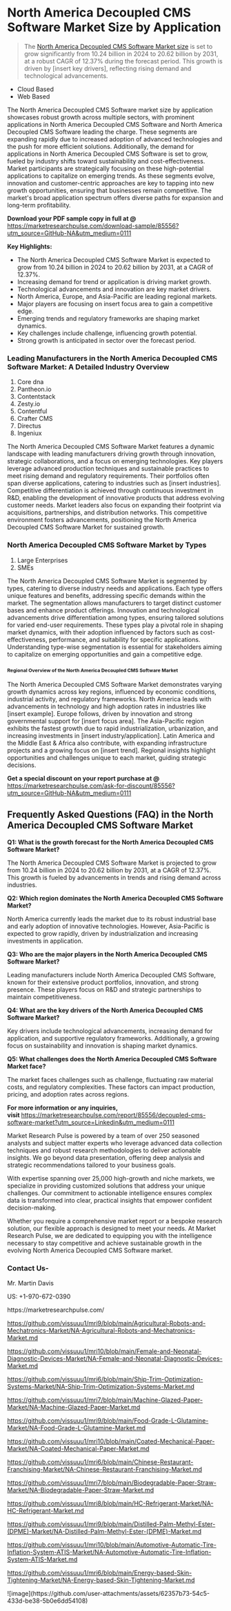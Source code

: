 <h1>North America Decoupled CMS Software Market&nbsp;Size by Application</h1><blockquote><p>The <a href="https://marketresearchpulse.com/download-sample/85556?utm_source=GitHub-NA&amp;utm_medium=0111">North America Decoupled CMS Software Market size</a> is set to grow significantly from 10.24 billion in 2024 to 20.62 billion by 2031, at a robust CAGR of 12.37% during the forecast period. This growth is driven by [insert key drivers], reflecting rising demand and technological advancements.</p></blockquote><ul><li>Cloud Based <li> Web Based</li></ul><p>The North America Decoupled CMS Software market size by application showcases robust growth across multiple sectors, with prominent applications in North America Decoupled CMS Software and North America Decoupled CMS Software leading the charge. These segments are expanding rapidly due to increased adoption of advanced technologies and the push for more efficient solutions. Additionally, the demand for applications in North America Decoupled CMS Software is set to grow, fueled by industry shifts toward sustainability and cost-effectiveness. Market participants are strategically focusing on these high-potential applications to capitalize on emerging trends. As these segments evolve, innovation and customer-centric approaches are key to tapping into new growth opportunities, ensuring that businesses remain competitive. The market's broad application spectrum offers diverse paths for expansion and long-term profitability.</p><p><strong>Download your PDF sample copy in full at @ </strong><a href="https://marketresearchpulse.com/download-sample/85556?utm_source=GitHub-NA&amp;utm_medium=0111">https://marketresearchpulse.com/download-sample/85556?utm_source=GitHub-NA&amp;utm_medium=0111</a></p><p><strong>Key Highlights: </strong></p><ul><li>The North America Decoupled CMS Software Market is expected to grow from 10.24 billion in 2024 to 20.62 billion by 2031, at a CAGR of 12.37%.</li><li>Increasing demand for trend or application is driving market growth.</li><li>Technological advancements and innovation are key market drivers.</li><li>North America, Europe, and Asia-Pacific are leading regional markets.</li><li>Major players are focusing on insert focus area to gain a competitive edge.</li><li>Emerging trends and regulatory frameworks are shaping market dynamics.</li><li>Key challenges include challenge, influencing growth potential.</li><li>Strong growth is anticipated in sector over the forecast period.</li></ul><h3>Leading Manufacturers in the North America Decoupled CMS Software Market: A Detailed Industry Overview</h3><ol><li>Core dna</li><li>Pantheon.io</li><li>Contentstack</li><li>Zesty.io</li><li>Contentful</li><li>Crafter CMS</li><li>Directus</li><li>Ingeniux</li></ol><div class="flex max-w-full flex-col flex-grow"><div class="min-h-8 text-message flex w-full flex-col items-end gap-2 whitespace-normal break-words [.text-message+&amp;]:mt-5" dir="auto" data-message-author-role="assistant" data-message-id="fd8432e4-4910-450d-b182-61b7bfb0a01f" data-message-model-slug="gpt-4o"><div class="flex w-full flex-col gap-1 empty:hidden first:pt-[3px]"><div class="markdown prose w-full break-words dark:prose-invert light"><p>The North America Decoupled CMS Software Market features a dynamic landscape with leading manufacturers driving growth through innovation, strategic collaborations, and a focus on emerging technologies. Key players leverage advanced production techniques and sustainable practices to meet rising demand and regulatory requirements. Their portfolios often span diverse applications, catering to industries such as [insert industries]. Competitive differentiation is achieved through continuous investment in R&amp;D, enabling the development of innovative products that address evolving customer needs. Market leaders also focus on expanding their footprint via acquisitions, partnerships, and distribution networks. This competitive environment fosters advancements, positioning the North America Decoupled CMS Software Market for sustained growth.</p></div></div></div></div><h3>North America Decoupled CMS Software Market by Types</h3><ol><li>Large Enterprises <li> SMEs</li></ol><div class="flex max-w-full flex-col flex-grow"><div class="min-h-8 text-message flex w-full flex-col items-end gap-2 whitespace-normal break-words [.text-message+&amp;]:mt-5" dir="auto" data-message-author-role="assistant" data-message-id="084470be-0bb7-4664-bddf-5156b4f41249" data-message-model-slug="gpt-4o-mini"><div class="flex w-full flex-col gap-1 empty:hidden first:pt-[3px]"><div class="markdown prose w-full break-words dark:prose-invert light"><p>The North America Decoupled CMS Software Market is segmented by types, catering to diverse industry needs and applications. Each type offers unique features and benefits, addressing specific demands within the market. The segmentation allows manufacturers to target distinct customer bases and enhance product offerings. Innovation and technological advancements drive differentiation among types, ensuring tailored solutions for varied end-user requirements. These types play a pivotal role in shaping market dynamics, with their adoption influenced by factors such as cost-effectiveness, performance, and suitability for specific applications. Understanding type-wise segmentation is essential for stakeholders aiming to capitalize on emerging opportunities and gain a competitive edge.</p></div></div></div></div><h3><span style="font-size: 11px;">Regional Overview of the North America Decoupled CMS Software Market</span></h3><div class="flex max-w-full flex-col flex-grow"><div class="min-h-8 text-message flex w-full flex-col items-end gap-2 whitespace-normal break-words [.text-message+&amp;]:mt-5" dir="auto" data-message-author-role="assistant" data-message-id="e9038762-ce64-4e30-91c9-9bd413514231" data-message-model-slug="gpt-4o-mini"><div class="flex w-full flex-col gap-1 empty:hidden first:pt-[3px]"><div class="markdown prose w-full break-words dark:prose-invert light"><p>The North America Decoupled CMS Software Market demonstrates varying growth dynamics across key regions, influenced by economic conditions, industrial activity, and regulatory frameworks. North America leads with advancements in technology and high adoption rates in industries like [insert example]. Europe follows, driven by innovation and strong governmental support for [insert focus area]. The Asia-Pacific region exhibits the fastest growth due to rapid industrialization, urbanization, and increasing investments in [insert industry/application]. Latin America and the Middle East &amp; Africa also contribute, with expanding infrastructure projects and a growing focus on [insert trend]. Regional insights highlight opportunities and challenges unique to each market, guiding strategic decisions.</p></div></div></div></div><p><strong>Get a special discount on your report purchase at @ </strong><a href="https://marketresearchpulse.com/ask-for-discount/85556?utm_source=GitHub-NA&amp;utm_medium=0111">https://marketresearchpulse.com/ask-for-discount/85556?utm_source=GitHub-NA&amp;utm_medium=0111</a></p><h2>Frequently Asked Questions (FAQ) in the North America Decoupled CMS Software Market</h2><p><strong>Q1: What is the growth forecast for the North America Decoupled CMS Software Market?</strong></p><p>The North America Decoupled CMS Software Market is projected to grow from 10.24 billion in 2024 to 20.62 billion by 2031, at a CAGR of 12.37%. This growth is fueled by advancements in trends and rising demand across industries.</p><p><strong>Q2: Which region dominates the North America Decoupled CMS Software Market?</strong></p><p>North America currently leads the market due to its robust industrial base and early adoption of innovative technologies. However, Asia-Pacific is expected to grow rapidly, driven by industrialization and increasing investments in application.</p><p><strong>Q3: Who are the major players in the North America Decoupled CMS Software Market?</strong></p><p>Leading manufacturers include North America Decoupled CMS Software, known for their extensive product portfolios, innovation, and strong presence. These players focus on R&amp;D and strategic partnerships to maintain competitiveness.</p><p><strong>Q4: What are the key drivers of the North America Decoupled CMS Software Market?</strong></p><p>Key drivers include technological advancements, increasing demand for application, and supportive regulatory frameworks. Additionally, a growing focus on sustainability and innovation is shaping market dynamics.</p><p><strong>Q5: What challenges does the North America Decoupled CMS Software Market face?</strong></p><p>The market faces challenges such as challenge, fluctuating raw material costs, and regulatory complexities. These factors can impact production, pricing, and adoption rates across regions.</p><p><strong>For more information or any inquiries, visit&nbsp;</strong><a href="https://marketresearchpulse.com/report/85556/decoupled-cms-software-market?utm_source=Linkedin&utm_medium=0111">https://marketresearchpulse.com/report/85556/decoupled-cms-software-market?utm_source=Linkedin&utm_medium=0111</a></p><p>Market Research Pulse is powered by a team of over 250 seasoned analysts and subject matter experts who leverage advanced data collection techniques and robust research methodologies to deliver actionable insights. We go beyond data presentation, offering deep analysis and strategic recommendations tailored to your business goals.</p><p>With expertise spanning over 25,000 high-growth and niche markets, we specialize in providing customized solutions that address your unique challenges. Our commitment to actionable intelligence ensures complex data is transformed into clear, practical insights that empower confident decision-making.</p><p>Whether you require a comprehensive market report or a bespoke research solution, our flexible approach is designed to meet your needs. At Market Research Pulse, we are dedicated to equipping you with the intelligence necessary to stay competitive and achieve sustainable growth in the evolving North America Decoupled CMS Software market.</p><h3><strong>Contact Us-</strong></h3><p>Mr. Martin Davis</p><p>US: +1-970-672-0390</p><p>https://marketresearchpulse.com/</p><p><a href="https://github.com/vissuuu1/mri9/blob/main/Agricultural-Robots-and-Mechatronics-Market/NA-Agricultural-Robots-and-Mechatronics-Market.md">https://github.com/vissuuu1/mri9/blob/main/Agricultural-Robots-and-Mechatronics-Market/NA-Agricultural-Robots-and-Mechatronics-Market.md</a></p><p><a href="https://github.com/vissuuu1/mri10/blob/main/Female-and-Neonatal-Diagnostic-Devices-Market/NA-Female-and-Neonatal-Diagnostic-Devices-Market.md">https://github.com/vissuuu1/mri10/blob/main/Female-and-Neonatal-Diagnostic-Devices-Market/NA-Female-and-Neonatal-Diagnostic-Devices-Market.md</a></p><p><a href="https://github.com/vissuuu1/mri6/blob/main/Ship-Trim-Optimization-Systems-Market/NA-Ship-Trim-Optimization-Systems-Market.md">https://github.com/vissuuu1/mri6/blob/main/Ship-Trim-Optimization-Systems-Market/NA-Ship-Trim-Optimization-Systems-Market.md</a></p><p><a href="https://github.com/vissuuu1/mri7/blob/main/Machine-Glazed-Paper-Market/NA-Machine-Glazed-Paper-Market.md">https://github.com/vissuuu1/mri7/blob/main/Machine-Glazed-Paper-Market/NA-Machine-Glazed-Paper-Market.md</a></p><p><a href="https://github.com/vissuuu1/mri9/blob/main/Food-Grade-L-Glutamine-Market/NA-Food-Grade-L-Glutamine-Market.md">https://github.com/vissuuu1/mri9/blob/main/Food-Grade-L-Glutamine-Market/NA-Food-Grade-L-Glutamine-Market.md</a></p><p><a href="https://github.com/vissuuu1/mri10/blob/main/Coated-Mechanical-Paper-Market/NA-Coated-Mechanical-Paper-Market.md">https://github.com/vissuuu1/mri10/blob/main/Coated-Mechanical-Paper-Market/NA-Coated-Mechanical-Paper-Market.md</a></p><p><a href="https://github.com/vissuuu1/mri6/blob/main/Chinese-Restaurant-Franchising-Market/NA-Chinese-Restaurant-Franchising-Market.md">https://github.com/vissuuu1/mri6/blob/main/Chinese-Restaurant-Franchising-Market/NA-Chinese-Restaurant-Franchising-Market.md</a></p><p><a href="https://github.com/vissuuu1/mri7/blob/main/Biodegradable-Paper-Straw-Market/NA-Biodegradable-Paper-Straw-Market.md">https://github.com/vissuuu1/mri7/blob/main/Biodegradable-Paper-Straw-Market/NA-Biodegradable-Paper-Straw-Market.md</a></p><p><a href="https://github.com/vissuuu1/mri8/blob/main/HC-Refrigerant-Market/NA-HC-Refrigerant-Market.md">https://github.com/vissuuu1/mri8/blob/main/HC-Refrigerant-Market/NA-HC-Refrigerant-Market.md</a></p><p><a href="https://github.com/vissuuu1/mri9/blob/main/Distilled-Palm-Methyl-Ester-(DPME)-Market/NA-Distilled-Palm-Methyl-Ester-(DPME)-Market.md">https://github.com/vissuuu1/mri9/blob/main/Distilled-Palm-Methyl-Ester-(DPME)-Market/NA-Distilled-Palm-Methyl-Ester-(DPME)-Market.md</a></p><p><a href="https://github.com/vissuuu1/mri10/blob/main/Automotive-Automatic-Tire-Inflation-System-ATIS-Market/NA-Automotive-Automatic-Tire-Inflation-System-ATIS-Market.md">https://github.com/vissuuu1/mri10/blob/main/Automotive-Automatic-Tire-Inflation-System-ATIS-Market/NA-Automotive-Automatic-Tire-Inflation-System-ATIS-Market.md</a></p><p><a href="https://github.com/vissuuu1/mri6/blob/main/Energy-based-Skin-Tightening-Market/NA-Energy-based-Skin-Tightening-Market.md">https://github.com/vissuuu1/mri6/blob/main/Energy-based-Skin-Tightening-Market/NA-Energy-based-Skin-Tightening-Market.md</a></p>
![image](https://github.com/user-attachments/assets/62357b73-54c5-433d-be38-5b0e6dd54108)
